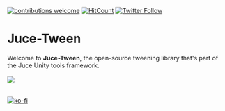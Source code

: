 [![contributions welcome](https://img.shields.io/badge/contributions-welcome-brightgreen.svg?style=flat)](https://github.com/Juce-Assets/Juce-Tween/issues)
[![HitCount](http://hits.dwyl.com/{juce-assets}/{juce-feedbacks}.svg)](http://hits.dwyl.com/{juce-assets}/{juce-tween})
[![Twitter Follow](https://img.shields.io/badge/twitter-%406uillem-blue.svg?style=flat&label=Follow)](https://twitter.com/6uillem)
# Juce-Tween
Welcome to **Juce-Tween**, the open-source tweening library that's part of the Juce Unity tools framework.
 <br/>
 <br/>
![](https://github.com/Juce-Assets/Juce-Tween/blob/develop/Misc/LogoShortHeight.png)
 <br/>
 <br/>
 
  [![ko-fi](https://www.ko-fi.com/img/githubbutton_sm.svg)](https://ko-fi.com/juceunity)
 
